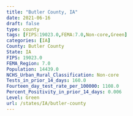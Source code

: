 ```yaml
---
title: "Butler County, IA"
date: 2021-06-16
draft: false
type: county
tags: [FIPS:19023.0,FEMA:7.0,Non-core,Green]
categories: [IA]
County: Butler County
State: IA
FIPS: 19023.0
FEMA_Region: 7.0
Population: 14439.0
NCHS_Urban_Rural_Classification: Non-core
Tests_in_prior_14_days: 160.0
Fourteen_day_test_rate_per_100000: 1108.0
Percent_Positivity_in_prior_14_days: 0.006
Level: Green
url: /states/IA/butler-county
---
```



